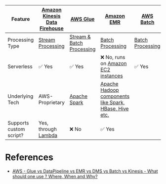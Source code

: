 
| Feature                 | [Amazon Kinesis Data Firehouse](../DataConnectors/AmazonKinesisDataFirehouse/Readme.md) | [AWS Glue](StreamProcessing/AWSGlue.md)                               | [Amazon EMR](BatchProcessing/AmazonEMR.md)                                                                                             | [AWS Batch](BatchProcessing/AWSBatch.md) |
|-------------------------|-----------------------------------------------------------------------------------------|-----------------------------------------------------------------------|----------------------------------------------------------------------------------------------------------------------------------------|------------------------------------------|
| Processing Type         | [Stream Processing](StreamProcessing)                                                   | [Stream & Batch Processing](StreamProcessing)                         | [Batch Processing](BatchProcessing)                                                                                                    | [Batch Processing](BatchProcessing)      |
| Serverless              | :white_check_mark: Yes                                                                  | :white_check_mark: Yes                                                | :x: No, runs on [Amazon EC2 instances](../../3_ComputeServices/AmazonEC2/Readme.md)                                                    | :white_check_mark: Yes                   |
| Underlying Tech         | AWS-Proprietary                                                                         | [Apache Spark](../../../6_BigDataServices/ETLServices/ApacheSpark.md) | [Apache Hadoop components like Spark, HBase, Hive etc.](../../../6_BigDataServices/ETLServices/BatchProcessing/ApacheHadoop/Readme.md) |                                          |
| Supports custom script? | Yes, through [Lambda](../../3_ComputeServices/AWSLambda/Readme.md)                      | :x: No                                                                | :white_check_mark: Yes                                                                                                                 |                                          |

# References
- [AWS - Glue vs DataPipeline vs EMR vs DMS vs Batch vs Kinesis - What should one use ? Where, When and Why?](https://www.linkedin.com/pulse/aws-glue-vs-datapipeline-emr-dms-batch-kinesis-what-ramamurthy/)